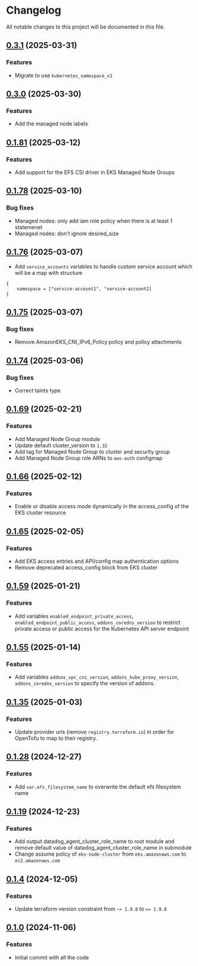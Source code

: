 # Changelog

All notable changes to this project will be documented in this file.

## [0.3.1]() (2025-03-31)

### Features

* Migrate to use `kubernetes_namespace_v1`

## [0.3.0]() (2025-03-30)

### Features

* Add the managed node labels

## [0.1.81]() (2025-03-12)

### Features

* Add support for the EFS CSI driver in EKS Managed Node Groups

## [0.1.78]() (2025-03-10)

### Bug fixes
* Managed nodes: only add iam role policy when there is at least 1 statemenet
* Managed nodes: don't ignore desired_size

## [0.1.76]() (2025-03-07)
* Add `service_accounts` variables to handle custom service account which will be a map with structure
```
{
    namespace = ["service-account1", "service-account2] 
}
```

## [0.1.75]() (2025-03-07)

### Bug fixes
* Remove AmazonEKS_CNI_IPv6_Policy policy and policy attachments

## [0.1.74]() (2025-03-06)

### Bug fixes
* Correct taints type

## [0.1.69]() (2025-02-21)

### Features

* Add Managed Node Group module
* Update default cluster_version to `1.32`
* Add tag for Managed Node Group to cluster and security group
* Add Managed Node Group role ARNs to `aws-auth` configmap

## [0.1.66]() (2025-02-12)

### Features

* Enable or disable access mode dynamically in the access_config of the EKS cluster resource

## [0.1.65]() (2025-02-05)

### Features

* Add EKS access entries and API/config map authentication options
* Remove deprecated access_config block from EKS cluster

## [0.1.59]() (2025-01-21)

### Features

* Add variables `enabled_endpoint_private_access`, `enabled_endpoint_public_access`, `addons_coredns_version` to
  restrict private access or public access for the Kubernetes API server endpoint

## [0.1.55]() (2025-01-14)

### Features

* Add variables `addons_vpc_cni_version`, `addons_kube_proxy_version`, `addons_coredns_version` to specify the version
  of addons.

## [0.1.35]() (2025-01-03)

### Features

* Update provider urls (remove `registry.terraform.io`) in order for OpenTofu to map to their registry.

## [0.1.28]() (2024-12-27)

### Features

* Add `var.efs_filesystem_name` to overwrite the default efs filesystem name

## [0.1.19]() (2024-12-23)

### Features

* Add output datadog_agent_cluster_role_name to root module and remove default value of datadog_agent_cluster_role_name
  in submodule
* Change assume policy of `eks-node-cluster` from `eks.amazonaws.com` to `ec2.amazonaws.com`

## [0.1.4]() (2024-12-05)

### Features

* Update terraform version constraint from `~> 1.9.8` to `>= 1.9.8`

## [0.1.0]() (2024-11-06)

### Features

* Initial commit with all the code

